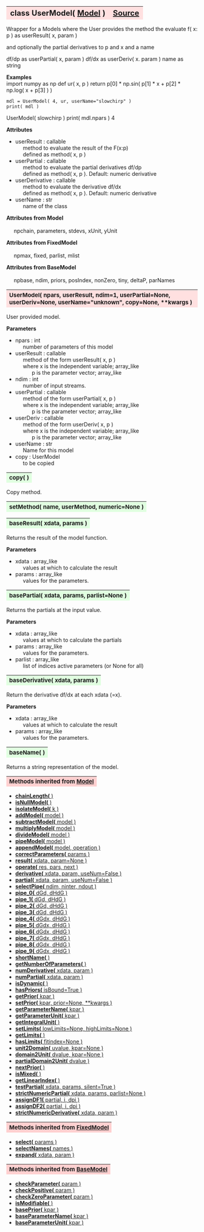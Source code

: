 ---
---
<br><br>

<a name="UserModel"></a>
<table><thead style="background-color:#FFE0E0; width:100%; font-size:20px"><tr><th style="text-align:left">
<strong>class UserModel(</strong> <a href="./Model.html">Model</a> )</th><th style="text-align:right"><a href=https://github.com/dokester/BayesicFitting/blob/master/BayesicFitting/source/UserModel.py target=_blank>Source</a></th></tr></thead></table>
<p>

Wrapper for a Models where the User provides the method the evaluate
f( x: p ) as userResult( x, param )

and optionally the partial derivatives to p and x and a name

df/dp as  userPartial( x, param )
df/dx as  userDeriv( x. param )
name  as  string


<b>Examples</b><br>
import numpy as np
    def ur( x, p ) 
        return p[0] * np.sin( p[1] * x + p[2] * np.log( x + p[3] ) ) 
    
   
    mdl = UserModel( 4, ur, userName="slowchirp" )
    print( mdl )
UserModel( slowchirp )
    print( mdl.npars )
4


<b>Attributes</b><br>
* userResult  :  callable<br>
&nbsp;&nbsp;&nbsp;&nbsp; method to evaluate the result of the F(x:p)<br>
&nbsp;&nbsp;&nbsp;&nbsp; defined as method( x, p )<br>
* userPartial  :  callable<br>
&nbsp;&nbsp;&nbsp;&nbsp; method to evaluate the partial derivatives df/dp<br>
&nbsp;&nbsp;&nbsp;&nbsp; defined as method( x, p ). Default: numeric derivative<br>
* userDerivative  :  callable<br>
&nbsp;&nbsp;&nbsp;&nbsp; method to evaluate the derivative df/dx<br>
&nbsp;&nbsp;&nbsp;&nbsp; defined as method( x, p ). Default: numeric derivative<br>
* userName  :  str<br>
&nbsp;&nbsp;&nbsp;&nbsp; name of the class<br>

<b>Attributes from Model</b><br>
<br>&nbsp;&nbsp;&nbsp;&nbsp; npchain, parameters, stdevs, xUnit, yUnit<br>

<b>Attributes from FixedModel</b><br>
<br>&nbsp;&nbsp;&nbsp;&nbsp; npmax, fixed, parlist, mlist<br>

<b>Attributes from BaseModel</b><br>
<br>&nbsp;&nbsp;&nbsp;&nbsp; npbase, ndim, priors, posIndex, nonZero, tiny, deltaP, parNames<br>



<a name="UserModel"></a>
<table><thead style="background-color:#FFE0E0; width:100%; font-size:15px"><tr><th style="text-align:left">
<strong>UserModel(</strong> npars, userResult, ndim=1, userPartial=None, userDeriv=None,
 userName="unknown", copy=None, **kwargs )
</th></tr></thead></table>
<p>

User provided model.

<b>Parameters</b><br>
* npars  :  int<br>
&nbsp;&nbsp;&nbsp;&nbsp; number of parameters of this model<br>
* userResult  :  callable<br>
&nbsp;&nbsp;&nbsp;&nbsp; method of the form userResult( x, p )<br>
&nbsp;&nbsp;&nbsp;&nbsp; where x is the independent variable; array_like<br>
&nbsp;&nbsp;&nbsp;&nbsp;&nbsp;&nbsp;&nbsp;&nbsp;&nbsp;&nbsp; p is the parameter vector; array_like <br>
* ndim  :  int<br>
&nbsp;&nbsp;&nbsp;&nbsp; number of input streams.<br>
* userPartial  :  callable<br>
&nbsp;&nbsp;&nbsp;&nbsp; method of the form userPartial( x, p )<br>
&nbsp;&nbsp;&nbsp;&nbsp; where x is the independent variable; array_like<br>
&nbsp;&nbsp;&nbsp;&nbsp;&nbsp;&nbsp;&nbsp;&nbsp;&nbsp;&nbsp; p is the parameter vector; array_like <br>
* userDeriv  :  callable<br>
&nbsp;&nbsp;&nbsp;&nbsp; method of the form userDeriv( x, p )<br>
&nbsp;&nbsp;&nbsp;&nbsp; where x is the independent variable; array_like<br>
&nbsp;&nbsp;&nbsp;&nbsp;&nbsp;&nbsp;&nbsp;&nbsp;&nbsp;&nbsp; p is the parameter vector; array_like <br>
* userName  :  str<br>
&nbsp;&nbsp;&nbsp;&nbsp; Name for this model<br>
* copy  :  UserModel<br>
&nbsp;&nbsp;&nbsp;&nbsp; to be copied<br>


<a name="copy"></a>
<table><thead style="background-color:#E0FFE0; width:100%; font-size:15px"><tr><th style="text-align:left">
<strong>copy(</strong> )
</th></tr></thead></table>
<p>
Copy method. 

<a name="setMethod"></a>
<table><thead style="background-color:#E0FFE0; width:100%; font-size:15px"><tr><th style="text-align:left">
<strong>setMethod(</strong> name, userMethod, numeric=None ) 
</th></tr></thead></table>
<p>
<a name="baseResult"></a>
<table><thead style="background-color:#E0FFE0; width:100%; font-size:15px"><tr><th style="text-align:left">
<strong>baseResult(</strong> xdata, params )
</th></tr></thead></table>
<p>

Returns the result of the model function.

<b>Parameters</b><br>
* xdata  :  array_like<br>
&nbsp;&nbsp;&nbsp;&nbsp; values at which to calculate the result<br>
* params  :  array_like<br>
&nbsp;&nbsp;&nbsp;&nbsp; values for the parameters.<br>


<a name="basePartial"></a>
<table><thead style="background-color:#E0FFE0; width:100%; font-size:15px"><tr><th style="text-align:left">
<strong>basePartial(</strong> xdata, params, parlist=None )
</th></tr></thead></table>
<p>

Returns the partials at the input value.

<b>Parameters</b><br>
* xdata  :  array_like<br>
&nbsp;&nbsp;&nbsp;&nbsp; values at which to calculate the partials<br>
* params  :  array_like<br>
&nbsp;&nbsp;&nbsp;&nbsp; values for the parameters.<br>
* parlist  :  array_like<br>
&nbsp;&nbsp;&nbsp;&nbsp; list of indices active parameters (or None for all)<br>


<a name="baseDerivative"></a>
<table><thead style="background-color:#E0FFE0; width:100%; font-size:15px"><tr><th style="text-align:left">
<strong>baseDerivative(</strong> xdata, params ) 
</th></tr></thead></table>
<p>

Return the derivative df/dx at each xdata (=x).

<b>Parameters</b><br>
* xdata  :  array_like<br>
&nbsp;&nbsp;&nbsp;&nbsp; values at which to calculate the result<br>
* params  :  array_like<br>
&nbsp;&nbsp;&nbsp;&nbsp; values for the parameters.<br>


<a name="baseName"></a>
<table><thead style="background-color:#E0FFE0; width:100%; font-size:15px"><tr><th style="text-align:left">
<strong>baseName(</strong> )
</th></tr></thead></table>
<p>

Returns a string representation of the model.


<table><thead style="background-color:#FFD0D0; width:100%; font-size:15px"><tr><th style="text-align:left">
<strong>Methods inherited from</strong> <a href="./Model.html">Model</a></th></tr></thead></table>


* [<strong>chainLength(</strong> )](./Model.md#chainLength)
* [<strong>isNullModel(</strong> ) ](./Model.md#isNullModel)
* [<strong>isolateModel(</strong> k )](./Model.md#isolateModel)
* [<strong>addModel(</strong> model )](./Model.md#addModel)
* [<strong>subtractModel(</strong> model )](./Model.md#subtractModel)
* [<strong>multiplyModel(</strong> model )](./Model.md#multiplyModel)
* [<strong>divideModel(</strong> model )](./Model.md#divideModel)
* [<strong>pipeModel(</strong> model )](./Model.md#pipeModel)
* [<strong>appendModel(</strong> model, operation )](./Model.md#appendModel)
* [<strong>correctParameters(</strong> params )](./Model.md#correctParameters)
* [<strong>result(</strong> xdata, param=None )](./Model.md#result)
* [<strong>operate(</strong> res, pars, next )](./Model.md#operate)
* [<strong>derivative(</strong> xdata, param, useNum=False )](./Model.md#derivative)
* [<strong>partial(</strong> xdata, param, useNum=False )](./Model.md#partial)
* [<strong>selectPipe(</strong> ndim, ninter, ndout ) ](./Model.md#selectPipe)
* [<strong>pipe_0(</strong> dGd, dHdG ) ](./Model.md#pipe_0)
* [<strong>pipe_1(</strong> dGd, dHdG ) ](./Model.md#pipe_1)
* [<strong>pipe_2(</strong> dGd, dHdG ) ](./Model.md#pipe_2)
* [<strong>pipe_3(</strong> dGd, dHdG ) ](./Model.md#pipe_3)
* [<strong>pipe_4(</strong> dGdx, dHdG ) ](./Model.md#pipe_4)
* [<strong>pipe_5(</strong> dGdx, dHdG ) ](./Model.md#pipe_5)
* [<strong>pipe_6(</strong> dGdx, dHdG ) ](./Model.md#pipe_6)
* [<strong>pipe_7(</strong> dGdx, dHdG ) ](./Model.md#pipe_7)
* [<strong>pipe_8(</strong> dGdx, dHdG ) ](./Model.md#pipe_8)
* [<strong>pipe_9(</strong> dGdx, dHdG ) ](./Model.md#pipe_9)
* [<strong>shortName(</strong> ) ](./Model.md#shortName)
* [<strong>getNumberOfParameters(</strong> )](./Model.md#getNumberOfParameters)
* [<strong>numDerivative(</strong> xdata, param )](./Model.md#numDerivative)
* [<strong>numPartial(</strong> xdata, param )](./Model.md#numPartial)
* [<strong>isDynamic(</strong> ) ](./Model.md#isDynamic)
* [<strong>hasPriors(</strong> isBound=True ) ](./Model.md#hasPriors)
* [<strong>getPrior(</strong> kpar )](./Model.md#getPrior)
* [<strong>setPrior(</strong> kpar, prior=None, **kwargs )](./Model.md#setPrior)
* [<strong>getParameterName(</strong> kpar )](./Model.md#getParameterName)
* [<strong>getParameterUnit(</strong> kpar )](./Model.md#getParameterUnit)
* [<strong>getIntegralUnit(</strong> )](./Model.md#getIntegralUnit)
* [<strong>setLimits(</strong> lowLimits=None, highLimits=None )](./Model.md#setLimits)
* [<strong>getLimits(</strong> ) ](./Model.md#getLimits)
* [<strong>hasLimits(</strong> fitindex=None )](./Model.md#hasLimits)
* [<strong>unit2Domain(</strong> uvalue, kpar=None )](./Model.md#unit2Domain)
* [<strong>domain2Unit(</strong> dvalue, kpar=None )](./Model.md#domain2Unit)
* [<strong>partialDomain2Unit(</strong> dvalue )](./Model.md#partialDomain2Unit)
* [<strong>nextPrior(</strong> ) ](./Model.md#nextPrior)
* [<strong>isMixed(</strong> )](./Model.md#isMixed)
* [<strong>getLinearIndex(</strong> )](./Model.md#getLinearIndex)
* [<strong>testPartial(</strong> xdata, params, silent=True )](./Model.md#testPartial)
* [<strong>strictNumericPartial(</strong> xdata, params, parlist=None ) ](./Model.md#strictNumericPartial)
* [<strong>assignDF1(</strong> partial, i, dpi ) ](./Model.md#assignDF1)
* [<strong>assignDF2(</strong> partial, i, dpi ) ](./Model.md#assignDF2)
* [<strong>strictNumericDerivative(</strong> xdata, param ) ](./Model.md#strictNumericDerivative)


<table><thead style="background-color:#FFD0D0; width:100%; font-size:15px"><tr><th style="text-align:left">
<strong>Methods inherited from</strong> <a href="./FixedModel.html">FixedModel</a></th></tr></thead></table>


* [<strong>select(</strong> params ) ](./FixedModel.md#select)
* [<strong>selectNames(</strong> names ) ](./FixedModel.md#selectNames)
* [<strong>expand(</strong> xdata, param ) ](./FixedModel.md#expand)


<table><thead style="background-color:#FFD0D0; width:100%; font-size:15px"><tr><th style="text-align:left">
<strong>Methods inherited from</strong> <a href="./BaseModel.html">BaseModel</a></th></tr></thead></table>


* [<strong>checkParameter(</strong> param ) ](./BaseModel.md#checkParameter)
* [<strong>checkPositive(</strong> param ) ](./BaseModel.md#checkPositive)
* [<strong>checkZeroParameter(</strong> param )](./BaseModel.md#checkZeroParameter)
* [<strong>isModifiable(</strong> ) ](./BaseModel.md#isModifiable)
* [<strong>basePrior(</strong> kpar ) ](./BaseModel.md#basePrior)
* [<strong>baseParameterName(</strong> kpar ) ](./BaseModel.md#baseParameterName)
* [<strong>baseParameterUnit(</strong> kpar ) ](./BaseModel.md#baseParameterUnit)
